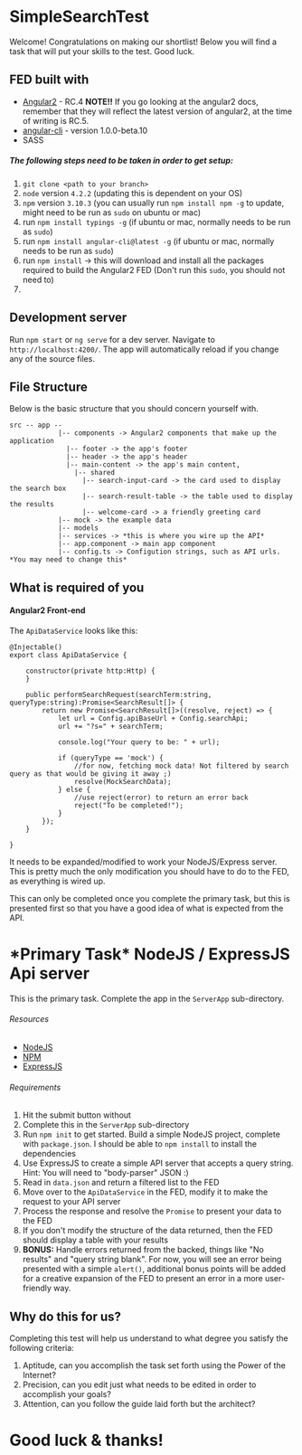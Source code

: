 # SimpleSearchTest

Welcome! Congratulations on making our shortlist! Below you will find a task that will put your skills to the test. Good luck.


## FED built with

* [Angular2]() - RC.4 **NOTE!!** If you go looking at the angular2 docs, remember that they will reflect the latest version of angular2, at the time of writing is RC.5.
* [angular-cli](https://github.com/angular/angular-cli) - version 1.0.0-beta.10
* SASS

##### The following steps need to be taken in order to get setup:

1. `git clone <path to your branch>`
2. `node` version `4.2.2` (updating this is dependent on your OS)
3. `npm` version `3.10.3` (you can usually run `npm install npm -g` to update, might need to be run as `sudo` on ubuntu or mac)
4. run `npm install typings -g` (if ubuntu or mac, normally needs to be run as `sudo`)
5. run `npm install angular-cli@latest -g` (if ubuntu or mac, normally needs to be run as `sudo`)
6. run `npm install` -> this will download and install all the packages required to build the Angular2 FED (Don't run this `sudo`, you should not need to)
7. 


## Development server
Run `npm start` or `ng serve` for a dev server. Navigate to `http://localhost:4200/`. The app will automatically reload if you change any of the source files.

## File Structure

Below is the basic structure that you should concern yourself with.

```
src -- app --
            |-- components -> Angular2 components that make up the application
              |-- footer -> the app's footer
              |-- header -> the app's header
              |-- main-content -> the app's main content, 
                |-- shared
                  |-- search-input-card -> the card used to display the search box
                  |-- search-result-table -> the table used to display the results
                  |-- welcome-card -> a friendly greeting card
            |-- mock -> the example data
            |-- models
            |-- services -> *this is where you wire up the API*
            |-- app.component -> main app component
            |-- config.ts -> Configution strings, such as API urls. *You may need to change this*
```


## What is required of you

#### Angular2 Front-end

The `ApiDataService` looks like this:
```
@Injectable()
export class ApiDataService {

    constructor(private http:Http) {
    }

    public performSearchRequest(searchTerm:string, queryType:string):Promise<SearchResult[]> {
        return new Promise<SearchResult[]>((resolve, reject) => {
            let url = Config.apiBaseUrl + Config.searchApi;
            url += "?s=" + searchTerm;

            console.log("Your query to be: " + url);

            if (queryType == 'mock') {
                //for now, fetching mock data! Not filtered by search query as that would be giving it away ;)
                resolve(MockSearchData);
            } else {
                //use reject(error) to return an error back
                reject("To be completed!");
            }
        });
    }

}
```

It needs to be expanded/modified to work your NodeJS/Express server. This is pretty much the only modification you should have to do to the FED, as everything is wired up.

This can only be completed once you complete the primary task, but this is presented first so that you have a good idea of what is expected from the API.

# \*Primary Task\* NodeJS / ExpressJS Api server

This is the primary task. Complete the app in the `ServerApp` sub-directory.

###### Resources

* [NodeJS](https://nodejs.org/)
* [NPM](https://www.npmjs.com/)
* [ExpressJS](https://expressjs.com)

###### Requirements 

1. Hit the submit button without
2. Complete this in the `ServerApp` sub-directory
3. Run `npm init` to get started. Build a simple NodeJS project, complete with `package.json`. I should be able to `npm install` to install the dependencies
4. Use ExpressJS to create a simple API server that accepts a query string. Hint: You will need to "body-parser" JSON :)
5. Read in `data.json` and return a filtered list to the FED
6. Move over to the `ApiDataService` in the FED, modify it to make the request to your API server
7. Process the response and resolve the `Promise` to present your data to the FED
8. If you don't modify the structure of the data returned, then the FED should display a table with your results
9. **BONUS:** Handle errors returned from the backed, things like "No results" and "query string blank". For now, you will see an error being presented with a simple `alert()`, additional bonus points will be added for a creative expansion of the FED to present an error in a more user-friendly way.

## Why do this for us?

Completing this test will help us understand to what degree you satisfy the following criteria:

1) Aptitude, can you accomplish the task set forth using the Power of the Internet?
2) Precision, can you edit just what needs to be edited in order to accomplish your goals?
3) Attention, can you follow the guide laid forth but the architect?

# Good luck & thanks!